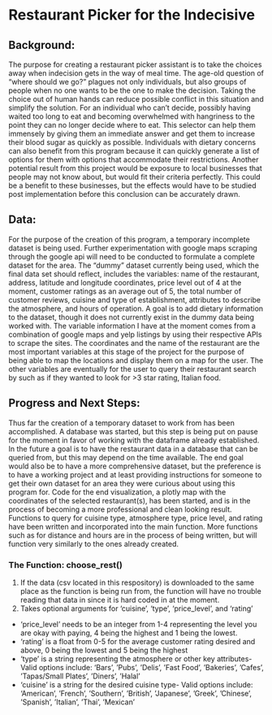 # Restaurant Picker for the Indecisive

## Background:
The purpose for creating a restaurant picker assistant is to take the choices away when indecision gets in the way of meal time. The age-old question of “where should we go?” plagues not only individuals, but also groups of people when no one wants to be the one to make the decision. Taking the choice out of human hands can reduce possible conflict in this situation and simplify the solution. For an individual who can’t decide, possibly having waited too long to eat and becoming overwhelmed with hangriness to the point they can no longer decide where to eat. This selector can help them immensely by giving them an immediate answer and get them to increase their blood sugar as quickly as possible. Individuals with dietary concerns can also benefit from this program because it can quickly generate a list of options for them with options that accommodate their restrictions. Another potential result from this project would be exposure to local businesses that people may not know about, but would fit their criteria perfectly. This could be a benefit to these businesses, but the effects would have to be studied post implementation before this conclusion can be accurately drawn.

## Data:
For the purpose of the creation of this program, a temporary incomplete dataset is being used. Further experimentation with google maps scraping through the google api will need to be conducted to formulate a complete dataset for the area. The “dummy” dataset currently being used, which the final data set should reflect, includes the variables: name of the restaurant, address, latitude and longitude coordinates, price level out of 4 at the moment, customer ratings as an average out of 5, the total number of customer reviews, cuisine and type of establishment, attributes to describe the atmosphere, and hours of operation. A goal is to add dietary information to the dataset, though it does not currently exist in the dummy data being worked with. The variable information I have at the moment comes from a combination of google maps and yelp listings by using their respective APIs to scrape the sites. The coordinates and the name of the restaurant are the most important variables at this stage of the project for the purpose of being able to map the locations and display them on a map for the user. The other variables are eventually for the user to query their restaurant search by such as if they wanted to look for >3 star rating, Italian food.

## Progress and Next Steps:
Thus far the creation of a temporary dataset to work from has been accomplished. A database was started, but this step is being put on pause for the moment in favor of working with the dataframe already established. In the future a goal is to have the restaurant data in a database that can be queried from, but this may depend on the time available. The end goal would also be to have a more comprehensive dataset, but the preference is to have a working project and at least providing instructions for someone to get their own dataset for an area they were curious about using this program for. Code for the end visualization, a plotly map with the coordinates of the selected restaurant(s), has been started, and is in the process of becoming a more professional and clean looking result. Functions to query for cuisine type, atmosphere type, price level, and rating have been written and incorporated into the main function. More functions such as for distance and hours are in the process of being written, but will function very similarly to the ones already created.

### The Function: choose_rest()
1. If the data (csv located in this respository) is downloaded to the same place as the function is being run from, the function will have no trouble reading that data in since it is hard coded in at the moment.
2.  Takes optional arguments for ‘cuisine’, ‘type’, ‘price_level’, and ‘rating’

- ‘price_level’ needs to be an integer from 1-4 representing the level you are okay with paying, 4 being the highest and 1 being the lowest.
- ‘rating’ is a float from 0-5 for the average customer rating desired and above, 0 being the lowest and 5 being the highest
- ‘type’ is a string representing the atmosphere or other key attributes- Valid options include: ‘Bars’, ’Pubs’, ’Delis’, ’Fast Food’, ’Bakeries’, ’Cafes’, ’Tapas/Small Plates’, ’Diners’, ’Halal’
- ‘cuisine’ is a string for the desired cuisine type- Valid options include: ‘American’, ’French’, ’Southern’, ’British’, ’Japanese’, ’Greek’, ’Chinese’, ’Spanish’, ’Italian’, ’Thai’, ’Mexican’
